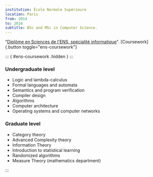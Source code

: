 ```yaml
---
institution: École Normale Supérieure
location: Paris
from: 2014
to: 2016
subtitle: BSc and MSc in Computer Science.
---
```

"[Diplôme en Sciences de l'ENS, spécialité informatique](http://www.ens.fr/une-formation-d-exception/formations/le-diplome-ens)". 
[Coursework]{.button toggle="ens-coursework"}


::: { #ens-coursework .hidden } :::

### Undergraduate level

+ Logic and lambda-calculus
+ Formal languages and automata
+ Semantics and program verification
+ Compiler design
+ Algorithms
+ Computer architecture
+ Operating systems and computer networks


### Graduate level

+ Category theory
+ Advanced Complexity theory
+ Information Theory
+ Introduction to statistical learning
+ Randomized algorithms
+ Measure Theory (mathematics department)

:::